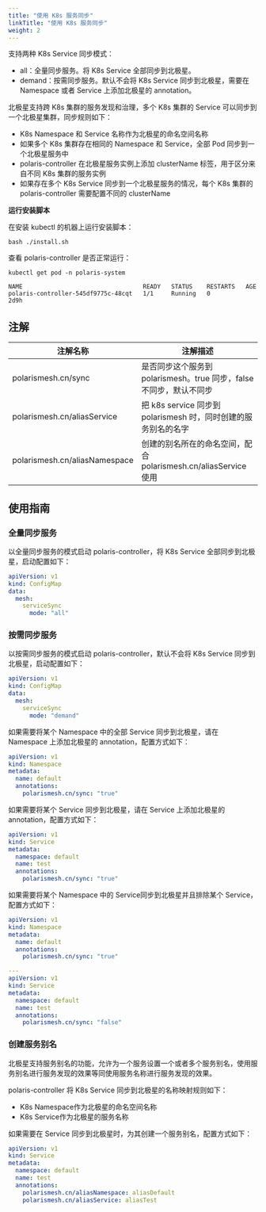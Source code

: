 ```yaml
---
title: "使用 K8s 服务同步"
linkTitle: "使用 K8s 服务同步"
weight: 2
---
```


支持两种 K8s Service 同步模式：

- all：全量同步服务。将 K8s Service 全部同步到北极星。
- demand：按需同步服务。默认不会将 K8s Service 同步到北极星，需要在 Namespace 或者 Service 上添加北极星的 annotation。

北极星支持跨 K8s 集群的服务发现和治理，多个 K8s 集群的 Service 可以同步到一个北极星集群，同步规则如下：

- K8s Namespace 和 Service 名称作为北极星的命名空间名称
- 如果多个 K8s 集群存在相同的 Namespace 和 Service，全部 Pod 同步到一个北极星服务中
- polaris-controller 在北极星服务实例上添加 clusterName 标签，用于区分来自不同 K8s 集群的服务实例
- 如果存在多个 K8s Service 同步到一个北极星服务的情况，每个 K8s 集群的 polaris-controller 需要配置不同的 clusterName

**运行安装脚本**

在安装 kubectl 的机器上运行安装脚本：

```shell
bash ./install.sh 
```

查看 polaris-controller 是否正常运行：

```shell
kubectl get pod -n polaris-system

NAME                                  READY   STATUS    RESTARTS   AGE
polaris-controller-545df9775c-48cqt   1/1     Running   0          2d9h
```

## 注解

| 注解名称                      | 注解描述                                                            |
| ----------------------------- | ------------------------------------------------------------------- |
| polarismesh.cn/sync           | 是否同步这个服务到 polarismesh。true 同步，false 不同步，默认不同步 |
| polarismesh.cn/aliasService   | 把 k8s service 同步到 polarismesh 时，同时创建的服务别名的名字      |
| polarismesh.cn/aliasNamespace | 创建的别名所在的命名空间，配合 polarismesh.cn/aliasService 使用     |

## 使用指南

### 全量同步服务

以全量同步服务的模式启动 polaris-controller，将 K8s Service 全部同步到北极星，启动配置如下：

```yaml
apiVersion: v1
kind: ConfigMap
data:
  mesh:
    serviceSync
      mode: "all"
```

### 按需同步服务

以按需同步服务的模式启动 polaris-controller，默认不会将 K8s Service 同步到北极星，启动配置如下：

```yaml
apiVersion: v1
kind: ConfigMap
data:
  mesh:
    serviceSync
      mode: "demand"
```

如果需要将某个 Namespace 中的全部 Service 同步到北极星，请在 Namespace 上添加北极星的 annotation，配置方式如下： 

```yaml
apiVersion: v1
kind: Namespace
metadata:
  name: default
  annotations:
    polarismesh.cn/sync: "true"
```

如果需要将某个 Service 同步到北极星，请在 Service 上添加北极星的 annotation，配置方式如下： 

```yaml
apiVersion: v1
kind: Service
metadata:
  namespace: default
  name: test
  annotations:
    polarismesh.cn/sync: "true"
```

如果需要将某个 Namespace 中的 Service同步到北极星并且排除某个 Service，配置方式如下： 

```yaml
apiVersion: v1
kind: Namespace
metadata:
  name: default
  annotations:
    polarismesh.cn/sync: "true"

---
apiVersion: v1
kind: Service
metadata:
  namespace: default
  name: test
  annotations:
    polarismesh.cn/sync: "false"
```

### 创建服务别名

北极星支持服务别名的功能，允许为一个服务设置一个或者多个服务别名，使用服务别名进行服务发现的效果等同使用服务名称进行服务发现的效果。

polaris-controller 将 K8s Service 同步到北极星的名称映射规则如下：

- K8s Namespace作为北极星的命名空间名称
- K8s Service作为北极星的服务名称

如果需要在 Service 同步到北极星时，为其创建一个服务别名，配置方式如下：

```yaml
apiVersion: v1
kind: Service
metadata:
  namespace: default
  name: test
  annotations:
    polarismesh.cn/aliasNamespace: aliasDefault
    polarismesh.cn/aliasService: aliasTest
```

